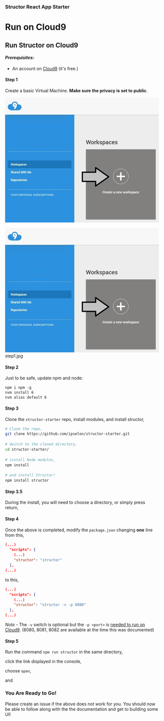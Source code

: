 ### Structor React App Starter

# Run on Cloud9

## Run Structor on Cloud9

#### *Prerequisites:*
* An account on [Cloud9](https://c9.io/) (it's free.)

#### Step 1

Create a basic Virtual Machine. **Make sure the privacy is set to public**.

![alt text][logo]

![alt text][logo]step1.jpg

[logo]: ./docs/img/step1.jpg

[test]: ./docs/img/

#### Step 2

Just to be safe, update npm and node:

```
npm i npm -g
nvm install 6
nvm alias default 6
```

#### Step 3

Clone the ```structor-starter``` repo, install modules, and install structor,

```bash
# Clone the repo,
git clone https://github.com/ipselon/structor-starter.git

# dwitch to the cloned directory,
cd structor-starter/

# install Node modules,
npm install

# and install Structor!
npm install structor
```

#### Step 3.5

During the install, you will need to choose a directory, or simply press return,

#### Step 4

Once the above is completed, modify the ```package.json``` changing **one** line from this,

```json
(...)
  "scripts": {
    (...)
    "structor": "structor"
  },
(...)
```
to this,

```json
(...)
  "scripts": {
    (...)
    "structor": "structor -v -p 8080"
  },
(...)
```
*Note* - The ```-v``` switch is optional but the ```-p <port>``` is [needed to run on Cloud9](https://docs.c9.io/docs/multiple-ports). (8080, 8081, 8082 are available at the time this was documented) 

#### Step 5

Run the command ```npm run structor``` in the same directory,

click the link displayed in the console,

choose ```open```,

and

### You Are Ready to Go!

Please create an issue if the above does not work for you. You should now be able to follow along with the the documentation and get to building some UI!